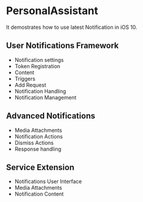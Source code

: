 # PersonalAssistant

It demostrates how to use latest Notification in iOS 10.

## User Notifications Framework
* Notification settings
* Token Registration
* Content
* Triggers
* Add Request
* Notification Handling
* Notification Management

## Advanced Notifications
* Media Attachments
* Notification Actions
* Dismiss Actions
* Response handling

## Service Extension
* Notifications User Interface
* Media Attachments
* Notification Content
